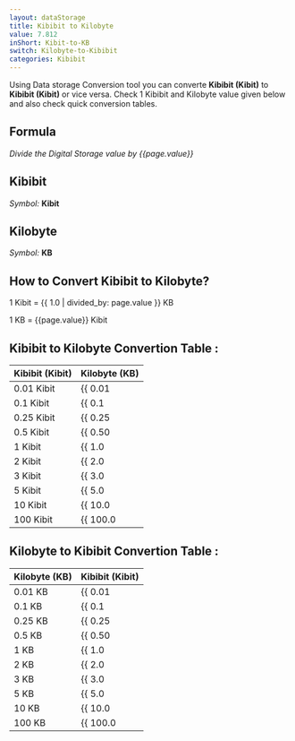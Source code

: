 ```yaml
---
layout: dataStorage
title: Kibibit to Kilobyte
value: 7.812
inShort: Kibit-to-KB
switch: Kilobyte-to-Kibibit
categories: Kibibit
---
```


Using Data storage Conversion tool you can converte **Kibibit (Kibit)** to **Kibibit (Kibit)** or vice versa. Check 1 Kibibit and Kilobyte value given below and also check quick conversion tables.

## Formula
*Divide the Digital Storage value by {{page.value}}*

## Kibibit
*Symbol:* **Kibit**

## Kilobyte
*Symbol:* **KB**

## How to Convert Kibibit to Kilobyte?

1 Kibit = {{ 1.0 | divided_by: page.value }} KB

1 KB = {{page.value}} Kibit


## Kibibit to Kilobyte Convertion Table :

| Kibibit (Kibit) | Kilobyte (KB) |
| ---- | ---- |
| 0.01 Kibit | {{ 0.01 | divided_by: page.value | round: 12 }} KB |
| 0.1 Kibit | {{ 0.1 | divided_by: page.value | round: 12 }} KB |
| 0.25 Kibit | {{ 0.25 | divided_by: page.value | round: 12 }} KB |
| 0.5 Kibit | {{ 0.50 | divided_by: page.value | round: 12 }} KB |
| 1 Kibit | {{ 1.0 | divided_by: page.value | round: 12 }} KB |
| 2 Kibit | {{ 2.0 | divided_by: page.value | round: 12 }} KB |
| 3 Kibit | {{ 3.0 | divided_by: page.value | round: 12 }} KB |
| 5 Kibit | {{ 5.0 | divided_by: page.value | round: 12 }} KB |
| 10 Kibit | {{ 10.0 | divided_by: page.value | round: 12 }} KB |
| 100 Kibit | {{ 100.0 | divided_by: page.value | round: 12 }} KB |

## Kilobyte to Kibibit Convertion Table :

| Kilobyte (KB) | Kibibit (Kibit) |
| ---- | ---- |
| 0.01 KB | {{ 0.01 | times: page.value | round: 12 }} Kibit |
| 0.1 KB | {{ 0.1 | times: page.value | round: 12 }} Kibit |
| 0.25 KB | {{ 0.25 | times: page.value | round: 12 }} Kibit |
| 0.5 KB | {{ 0.50 | times: page.value | round: 12 }} Kibit |
| 1 KB | {{ 1.0 | times: page.value | round: 12 }} Kibit |
| 2 KB | {{ 2.0 | times: page.value | round: 12 }} Kibit |
| 3 KB | {{ 3.0 | times: page.value | round: 12 }} Kibit |
| 5 KB | {{ 5.0 | times: page.value | round: 12 }} Kibit |
| 10 KB | {{ 10.0 | times: page.value | round: 12 }} Kibit |
| 100 KB | {{ 100.0 | times: page.value | round: 12 }} Kibit |


<script>
document.getElementById('selectInput')[3].selected = true
document.getElementById('selectOutput')[4].selected = true
</script>
